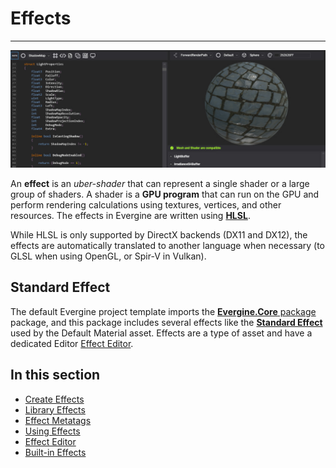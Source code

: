 # Effects
---

![Effect header](images/effects.jpg)

An **effect** is an _uber-shader_ that can represent a single shader or a large group of shaders. A shader is a **GPU program** that can run on the GPU and perform rendering calculations using textures, vertices, and other resources. The effects in Evergine are written using [**HLSL**](https://docs.microsoft.com/en-us/windows/win32/direct3dhlsl/dx-graphics-hlsl-pguide).

While HLSL is only supported by DirectX backends (DX11 and DX12), the effects are automatically translated to another language when necessary (to GLSL when using OpenGL, or Spir-V in Vulkan).

## Standard Effect

The default Evergine project template imports the [**Evergine.Core** package](../../addons/index.md) package, and this package includes several effects like the [**Standard Effect**](builtin_effects.md) used by the Default Material asset. Effects are a type of asset and have a dedicated Editor [Effect Editor](effect_editor.md).

## In this section

* [Create Effects](create_effects.md)
* [Library Effects](library_effect.md)
* [Effect Metatags](effect_metatags.md)
* [Using Effects](using_effects.md)
* [Effect Editor](effect_editor.md)
* [Built-in Effects](builtin_effects.md)